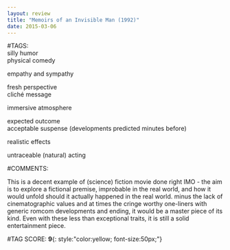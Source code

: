 ```yaml
---  
layout: review  
title: "Memoirs of an Invisible Man (1992)"  
date: 2015-03-06  
---  
```

  
#TAGS:  
silly humor  
physical comedy  
  
empathy and sympathy  
  
fresh perspective  
cliché message  
  
immersive atmosphere  
  
expected outcome  
acceptable suspense (developments predicted minutes before)  
  
realistic effects  
  
untraceable (natural) acting  
  
#COMMENTS:  
  
This is a decent example of (science) fiction movie done right IMO - the aim is to explore a fictional premise, improbable in the real world, and how it would unfold should it actually happened in the real world. minus the lack of cinematographic values and at times the cringe worthy one-liners with generic romcom developments and ending, it would be a master piece of its kind. Even with these less than exceptional traits, it is still a solid entertainment piece.  
  
  
  
  
  
#TAG SCORE: **9**{: style:"color:yellow; font-size:50px;"}  
